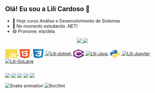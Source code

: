 ## Olá! Eu sou a Lili Cardoso 👋


- 🔭 Hoje curso Análise e Desenvolvimento de Sistemas
- 🌱 No momento estudando .NET!
- 😄 Pronome: ela/dela

<div align="center">
  <a href="https://github.com/Lili200Cardoso">
  <img height="180em" src="https://github-readme-stats.vercel.app/api?username=Lili200Cardoso&show_icons=true&theme=dracula&include_all_commits=true&count_private=true"/>
  <img height="180em" src="https://github-readme-stats.vercel.app/api/top-langs/?username=Lili200Cardoso&layout=compact&langs_count=7&theme=dracula"/>
</div>
<div style="display: inline_block"><br>
  <img align="center" alt="Lili-Js" height="30" width="40" src="https://raw.githubusercontent.com/devicons/devicon/master/icons/javascript/javascript-plain.svg">
  <img align="center" alt="Lili-HTML" height="30" width="40" src="https://raw.githubusercontent.com/devicons/devicon/master/icons/html5/html5-original.svg">
  <img align="center" alt="Lili-CSS" height="30" width="40" src="https://raw.githubusercontent.com/devicons/devicon/master/icons/css3/css3-original.svg">
  <img align="center" alt="Lili-dotnet" height="30" width="40" src="https://cdn.jsdelivr.net/gh/devicons/devicon/icons/dot-net/dot-net-original.svg">
  <img align="center" alt="Lili-Csharp" height="30" width="40" src="https://raw.githubusercontent.com/devicons/devicon/master/icons/csharp/csharp-original.svg">
  <img align="center" alt="Lili-Java" height="30" width="40" src="https://cdn.jsdelivr.net/gh/devicons/devicon/icons/java/java-original-wordmark.svg">
  <img align="center" alt="Lili-Python" height="30" width="40" src="https://raw.githubusercontent.com/devicons/devicon/master/icons/python/python-original.svg">
  <img align="center" alt="Lili-Jupyter" height="30" width="40" src="https://cdn.jsdelivr.net/gh/devicons/devicon/icons/jupyter/jupyter-original-wordmark.svg"> 
  <img align="center" alt="Lili-GoLang" height="30" width="40" src="https://cdn.jsdelivr.net/gh/devicons/devicon/icons/go/go-original.svg">  
  
</div>

##

<div>
  <a href="https://www.youtube.com/watch?v=hmLTLa_m48k&t=6s" target="_blank"><img src="https://img.shields.io/badge/YouTube-FF0000?style=for-the-badge&logo=youtube&logoColor=white" target="_blank"></a>
  <a href="https://www.instagram.com/lili200cardoso/" target="_blank"><img src="https://img.shields.io/badge/-Instagram-%23E4405F?style=for-the-badge&logo=instagram&logoColor=white" target="_blank"></a> 
  <a href="mailto:lili200guedes@gmail.com"><img src="https://img.shields.io/badge/-Gmail-%23333?style=for-the-badge&logo=gmail&logoColor=white" target="_blank"></a>
  <a href="https://www.linkedin.com/in/lilicardoso/" target="_blank"><img src="https://img.shields.io/badge/-LinkedIn-%230077B5?style=for-the-badge&logo=linkedin&logoColor=white" target="_blank"></a>
  <a href="https://wa.me/5531983095363"target="_blank"><img src="https://img.shields.io/badge/WhatsApp-25D366?style=for-the-badge&logo=whatsapp&logoColor=white" target="_blank"></a>

![Snake animation](https://github.com/Lili200Cardoso/Lili200Cardoso/blob/output/github-contribution-grid-snake.svg)
![6oc0mt](https://user-images.githubusercontent.com/96260047/181830634-e1b74f0a-d597-4a38-943c-9b25fbb8fc3a.gif)
</div>











